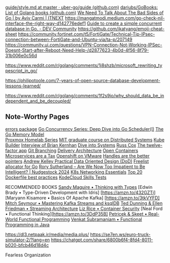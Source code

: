 
[guide/style.md at master · uber-go/guide (github.com)](https://github.com/uber-go/guide/blob/master/style.md)
[dariubs/GoBooks: List of Golang books (github.com)](https://github.com/dariubs/GoBooks?tab=readme-ov-file#2022---pro-go)
[We Need To Talk About The Bad Sides of Go | by Aviv Carmi | ITNEXT](https://itnext.io/we-need-to-talk-about-the-bad-sides-of-go-568a1e5adbc6)
https://mangatmodi.medium.com/go-check-nil-interface-the-right-way-d142776edef1
[Guide to create a simple concurrent database in Go. - DEV Community](https://dev.to/antsmartian/creating-a-simple-concurrent-database-in-go-2l7j) https://github.com/ikatyang/emoji-cheat-sheet
https://community.fortinet.com/t5/FortiGate/Technical-Tip-IPsec-connection-between-FortiGate-and-Ubuntu-via/ta-p/207149
https://community.ui.com/questions/VPN-Connection-Not-Working-IPSec-Doesnt-Start-after-Reboot-Need-Help-/d2877623-4b0d-4f56-8f79-31b006e0c56d

https://www.reddit.com/r/golang/comments/1j8shzb/microsoft_rewriting_typescript_in_go/

https://philipotoole.com/7-years-of-open-source-database-development-lessons-learned/

https://www.reddit.com/r/golang/comments/1f2s9io/why_should_data_be_independent_and_be_decoupled/                         


## Note-Worthy Pages

[errors package](https://pkg.go.dev/github.com/pkg/errors)
[Go Concurrency Series: Deep Dive into Go Scheduler(I)](https://pratikpandey.substack.com/p/go-concurrency-series-deep-dive-into)
[The Go Memory Model](https://go.dev/ref/mem)  
[Proxmox Homelab Series](https://blog.kye.dev/proxmox-series)
[MIT graduate course on Distributed Systems](https://pdos.csail.mit.edu/6.824/schedule.html)
[Kube Builder](https://book.kubebuilder.io/)
[Interview of Brian Kernhan](https://dcs-spotify.megaphone.fm/SED8783603439.mp3?key=0d7e081e2796a0637ea77b6b3eecba5c&request_event_id=6b1c3bb2-967e-4ac0-8efb-9b5b4abe5274&timetoken=1743245138_84D87F4B425BCAF76977896AC3B28CC4)
[Dive into Systems](https://diveintosystems.org/singlepage/)
[Russ Cox](https://research.swtch.com/)
[The twelve-factor app](https://12factor.net/)
[Git Branching](https://learngitbranching.js.org/)
[Delivery Architecture](https://www.f5.com/company/blog/nginx/microservices-at-netflix-architectural-best-practices)
[Open Containers](https://github.com/opencontainers)
[Microservices are a Tax](https://nexo.sh/posts/microservices-for-startups/?utm_source=changelog-news)
[Openshift on VMware](https://medium.com/@prayag-sangode/openshift-installation-on-vmware-97e596ef5e97)
[Handles are the better pointers](https://floooh.github.io/2018/06/17/handles-vs-pointers.html)
[Andrew Kelley Practical Data Oriented Design (DoD)](https://www.youtube.com/watch?v=IroPQ150F6c)
[Freelist allocator for Go](https://www.reddit.com/r/golang/comments/1fgvvc2/generic_freelist_allocator_for_go/)
[Rory Sutherland – Are We Now Too Impatient to Be Intelligent? | Nudgestock 2024](https://www.youtube.com/watch?v=Bc9jFbxrkMk)
[K8s Networking Essentials](https://www.inovex.de/de/blog/kubernetes-networking-part-1-en/)
[Top 20 Dockerfile best practices](https://sysdig.com/learn-cloud-native/dockerfile-best-practices/)
[KodeCloud Skills Tests](https://kodekloud.com/pages/skills-test)





RECOMMENDED BOOKS 
[Sandy Maguire • Thinking with Types](https://leanpub.com/thinking-with-types)
[Edwin Brady • Type-Driven Development with Idris] [https://amzn.to/432GZTi] 
[Maryann Kisamore • Basics Of Apache Kafka] [https://amzn.to/3tkVYFD]
[Mitch Seymour • Mastering Kafka Streams and ksqlDB](https://amzn.to/3HZ18wK) 
[Ted Dunning & Ellen Friedman • Streaming Architecture](https://amzn.to/3lhk3Kb)
[Liz Rice • Container Security](https://amzn.to/3oU4iJe)
[Neal Ford • Functional Thinking][https://amzn.to/3DdP35B]
[Petricek & Skeet • Real-World Functional Programming](https://amzn.to/38diF4M)
[Venkat Subramaniam • Functional Programming in Java](https://amzn.to/2WlOXIt)



https://dl3.netpaak.ir/media/media.plus/
https://se7en.ws/euro-truck-simulator-2/?lang=en
https://chatgpt.com/share/6800b6f4-8fd4-8011-b020-bfcb46d18d4c


Fearless Organization